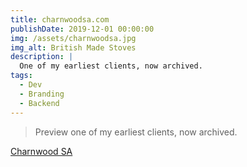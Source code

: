 ```yaml
---
title: charnwoodsa.com
publishDate: 2019-12-01 00:00:00
img: /assets/charnwoodsa.jpg
img_alt: British Made Stoves
description: |
  One of my earliest clients, now archived. 
tags:
  - Dev
  - Branding
  - Backend
---
```


>   Preview one of my earliest clients, now archived. 

<a href="https://charnwoodsa.com/" target="_blank">Charnwood SA</a>



